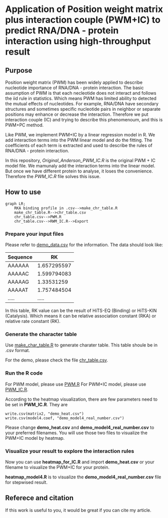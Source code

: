 # Application of Position weight matrix plus interaction couple (PWM+IC) to predict RNA/DNA - protein interaction using high-throughput result

## Purpose
Position weight matrix (PWM) has been widely applied to describe nucleotide importance of RNA/DNA - protein interaction. The basic assumption of PWM is that each necleotide does not interact and follows the iid rule in statistics. Which means PWM has limited ability to detected the mutual effects of nucleotides. For example, RNA/DNA have secondary structures and sometimes specific nucleotide pairs in neighbor or separate positions may enhance or decrease the interaction. Therefore we put interaction couple (IC) and trying to describe this phenomenoum, and this is PWM+PC method.

Like PWM, we implement PWM+IC by a linear regression model in R. We add interaction terms into the PWM linear model and do the fitting. The coefficients of each term is extracted and used to describe the rules of RNA/DNA - protein interaction.

In this repository, *Original_Anderson_PWM_IC.R* is the original PWM + IC model file. We mamunaly add the interaction terms into the linear model. But once we have different protein to analyse, it loses the convenience. Therefore the *PWM_IC.R* file solves this issue.

## How to use

```mermaid
graph LR;
	RKA binding profile in .csv-->make_chr_table.R
	make_chr_table.R-->chr_table.csv
	chr_table.csv-->PWM.R
	chr_table.csv-->RWM_IC.R-->Export
```

### Prepare your input files
Please refer to [demo_data.csv](demo_data.csv) for the information. The data should look like:

| Sequence | RK |
| --- |---|
|AAAAAA	|1.657295597|
|AAAAAC	|1.599794083|
|AAAAAG	|1.33531259|
|AAAAAT	|1.757484504|
|.....|.....|

In this table, RK value can be the result of HiTS-EQ (Binding) or HiTS-KIN (Catalysis). Which means it can be relative association constant (RKA) or relative rate constant (RK).
### Generate the character table
Use [make_char_table.R](make_char_table.R) to generate charater table. This table shoule be in .csv format.

For the demo, please check the file [chr_table.csv](chr_table.csv).

### Run the R code
For PWM model, please use [PWM.R](PWM.R)
For PWM+IC model, please use [PWM_IC.R](PWM_IC.R).

According to the heatmap visualization, there are few parameters need to be set in **PWM_IC.R**. They are

```
write.csv(matrix2, "demo_heat.csv")
write.csv(model4.coef, "demo_model4_real_number.csv")
```
Please change **demo_heat.csv** and **demo_model4_real_number.csv** to your preferred filenames. You will use those two files to visualize the PWM+IC model by heatmap.

### Visualize your result to explore the interaction rules
Now you can use **heatmap_for_IC.R** and import **demo_heat.csv** or your filename to visualize the PWM+IC for your protein.

**heatmap_model4.R** is to visualize the **demo_model4_real_number.csv** file for stepwised result.

## Referece and citation
If this work is useful to you, it would be great if you can cite my article.
